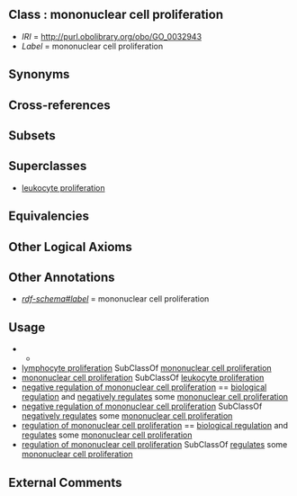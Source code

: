 
## Class : mononuclear cell proliferation

 * *IRI* = http://purl.obolibrary.org/obo/GO_0032943
 * *Label* = mononuclear cell proliferation

## Synonyms


## Cross-references


## Subsets


## Superclasses

 * [leukocyte proliferation](../../GO/61/GO_0070661.md)

## Equivalencies


## Other Logical Axioms


## Other Annotations

 * *[rdf-schema#label](../../el/rdf-schema#label.md)* = mononuclear cell proliferation

## Usage

 * -
 * [lymphocyte proliferation](../../GO/51/GO_0046651.md) SubClassOf [mononuclear cell proliferation](../../GO/43/GO_0032943.md)
 * [mononuclear cell proliferation](../../GO/43/GO_0032943.md) SubClassOf [leukocyte proliferation](../../GO/61/GO_0070661.md)
 * [negative regulation of mononuclear cell proliferation](../../GO/45/GO_0032945.md) == [biological regulation](../../GO/07/GO_0065007.md) and [negatively regulates](../../RO/12/RO_0002212.md) some [mononuclear cell proliferation](../../GO/43/GO_0032943.md)
 * [negative regulation of mononuclear cell proliferation](../../GO/45/GO_0032945.md) SubClassOf [negatively regulates](../../RO/12/RO_0002212.md) some [mononuclear cell proliferation](../../GO/43/GO_0032943.md)
 * [regulation of mononuclear cell proliferation](../../GO/44/GO_0032944.md) == [biological regulation](../../GO/07/GO_0065007.md) and [regulates](../../RO/11/RO_0002211.md) some [mononuclear cell proliferation](../../GO/43/GO_0032943.md)
 * [regulation of mononuclear cell proliferation](../../GO/44/GO_0032944.md) SubClassOf [regulates](../../RO/11/RO_0002211.md) some [mononuclear cell proliferation](../../GO/43/GO_0032943.md)

## External Comments

